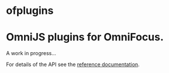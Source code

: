 # ofplugins

# OmniJS plugins for OmniFocus.

A work in progress...

For details of the API see the [reference documentation](https://omni-automation.com/omnifocus/index.html).
